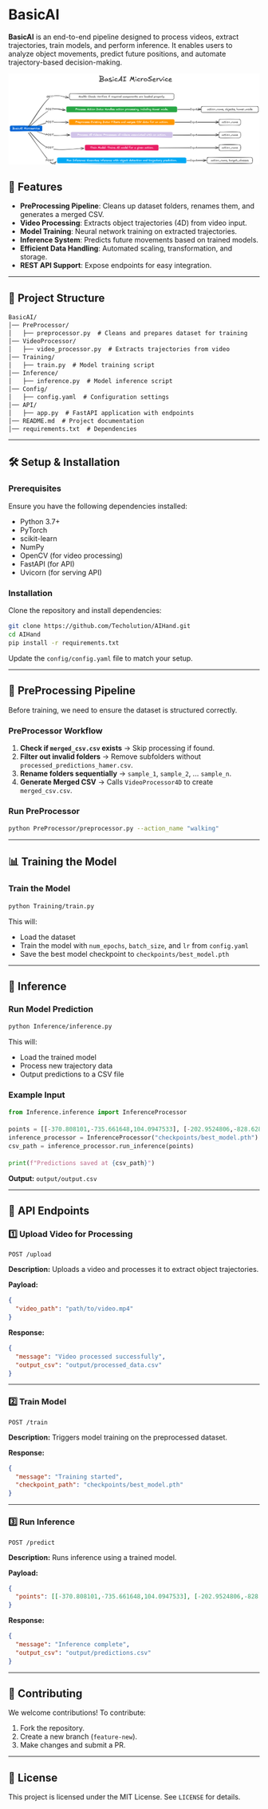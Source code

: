 # BasicAI

**BasicAI** is an end-to-end pipeline designed to process videos, extract trajectories, train models, and perform inference. It enables users to analyze object movements, predict future positions, and automate trajectory-based decision-making.

![alt text](image.png)


## 🚀 Features

- **PreProcessing Pipeline**: Cleans up dataset folders, renames them, and generates a merged CSV.
- **Video Processing**: Extracts object trajectories (4D) from video input.
- **Model Training**: Neural network training on extracted trajectories.
- **Inference System**: Predicts future movements based on trained models.
- **Efficient Data Handling**: Automated scaling, transformation, and storage.
- **REST API Support**: Expose endpoints for easy integration.

---

## 📂 Project Structure

```
BasicAI/
│── PreProcessor/
│   ├── preprocessor.py  # Cleans and prepares dataset for training
│── VideoProcessor/
│   ├── video_processor.py  # Extracts trajectories from video
│── Training/
│   ├── train.py  # Model training script
│── Inference/
│   ├── inference.py  # Model inference script
│── Config/
│   ├── config.yaml  # Configuration settings
│── API/
│   ├── app.py  # FastAPI application with endpoints
│── README.md  # Project documentation
│── requirements.txt  # Dependencies
```

---

## 🛠️ Setup & Installation

### Prerequisites

Ensure you have the following dependencies installed:

- Python 3.7+
- PyTorch
- scikit-learn
- NumPy
- OpenCV (for video processing)
- FastAPI (for API)
- Uvicorn (for serving API)

### Installation

Clone the repository and install dependencies:
```bash
git clone https://github.com/Techolution/AIHand.git
cd AIHand
pip install -r requirements.txt
```

Update the `config/config.yaml` file to match your setup.

---

## 🔄 PreProcessing Pipeline

Before training, we need to ensure the dataset is structured correctly.

### **PreProcessor Workflow**
1. **Check if `merged_csv.csv` exists** → Skip processing if found.
2. **Filter out invalid folders** → Remove subfolders without `processed_predictions_hamer.csv`.
3. **Rename folders sequentially** → `sample_1`, `sample_2`, ... `sample_n`.
4. **Generate Merged CSV** → Calls `VideoProcessor4D` to create `merged_csv.csv`.

### **Run PreProcessor**
```bash
python PreProcessor/preprocessor.py --action_name "walking"
```

---

## 📊 Training the Model

### **Train the Model**
```bash
python Training/train.py
```
This will:
- Load the dataset
- Train the model with `num_epochs`, `batch_size`, and `lr` from `config.yaml`
- Save the best model checkpoint to `checkpoints/best_model.pth`

---

## 🎯 Inference

### **Run Model Prediction**
```bash
python Inference/inference.py
```
This will:
- Load the trained model
- Process new trajectory data
- Output predictions to a CSV file

### **Example Input**
```python
from Inference.inference import InferenceProcessor

points = [[-370.808101,-735.661648,104.0947533], [-202.9524806,-828.6285971,41.35059464]]
inference_processor = InferenceProcessor("checkpoints/best_model.pth")
csv_path = inference_processor.run_inference(points)

print(f"Predictions saved at {csv_path}")
```
**Output:** `output/output.csv`

---

## 📡 API Endpoints

### **1️⃣ Upload Video for Processing**
```http
POST /upload
```
**Description:** Uploads a video and processes it to extract object trajectories.

**Payload:**  
```json
{
  "video_path": "path/to/video.mp4"
}
```
**Response:**  
```json
{
  "message": "Video processed successfully",
  "output_csv": "output/processed_data.csv"
}
```

---

### **2️⃣ Train Model**
```http
POST /train
```
**Description:** Triggers model training on the preprocessed dataset.

**Response:**  
```json
{
  "message": "Training started",
  "checkpoint_path": "checkpoints/best_model.pth"
}
```

---

### **3️⃣ Run Inference**
```http
POST /predict
```
**Description:** Runs inference using a trained model.

**Payload:**  
```json
{
  "points": [[-370.808101,-735.661648,104.0947533], [-202.9524806,-828.6285971,41.35059464]]
}
```
**Response:**  
```json
{
  "message": "Inference complete",
  "output_csv": "output/predictions.csv"
}
```

---

## 🤝 Contributing

We welcome contributions! To contribute:
1. Fork the repository.
2. Create a new branch (`feature-new`).
3. Make changes and submit a PR.

---

## 📜 License

This project is licensed under the MIT License. See `LICENSE` for details.

